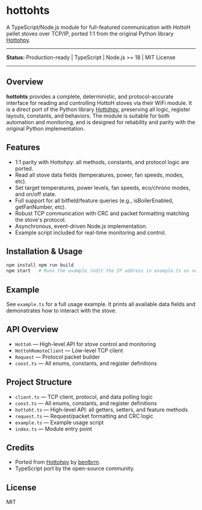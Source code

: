 # hottohts

A TypeScript/Node.js module for full-featured communication with HottoH pellet stoves over TCP/IP, ported 1:1 from the original Python library [Hottohpy](https://github.com/benlbrm/hottohpy).

---

**Status:** Production-ready | TypeScript | Node.js >= 18 | MIT License

---

## Overview

**hottohts** provides a complete, deterministic, and protocol-accurate interface for reading and controlling HottoH stoves via their WiFi module. It is a direct port of the Python library [Hottohpy](https://github.com/benlbrm/hottohpy), preserving all logic, register layouts, constants, and behaviors. The module is suitable for both automation and monitoring, and is designed for reliability and parity with the original Python implementation.

## Features
- 1:1 parity with Hottohpy: all methods, constants, and protocol logic are ported.
- Read all stove data fields (temperatures, power, fan speeds, modes, etc).
- Set target temperatures, power levels, fan speeds, eco/chrono modes, and on/off state.
- Full support for all bitfield/feature queries (e.g., isBoilerEnabled, getFanNumber, etc).
- Robust TCP communication with CRC and packet formatting matching the stove's protocol.
- Asynchronous, event-driven Node.js implementation.
- Example script included for real-time monitoring and control.

## Installation & Usage

```zsh
npm install	npm run build
npm start   # Runs the example (edit the IP address in example.ts as needed)
```

## Example

See `example.ts` for a full usage example. It prints all available data fields and demonstrates how to interact with the stove.

## API Overview

- `Hottoh` — High-level API for stove control and monitoring
- `HottohRemoteClient` — Low-level TCP client
- `Request` — Protocol packet builder
- `const.ts` — All enums, constants, and register definitions

## Project Structure
- `client.ts` — TCP client, protocol, and data polling logic
- `const.ts` — All enums, constants, and register definitions
- `hottoht.ts` — High-level API: all getters, setters, and feature methods
- `request.ts` — Request/packet formatting and CRC logic
- `example.ts` — Example usage script
- `index.ts` — Module entry point

## Credits
- Ported from [Hottohpy](https://github.com/benlbrm/hottohpy) by [benlbrm](https://github.com/benlbrm).
- TypeScript port by the open-source community.

## License
MIT
